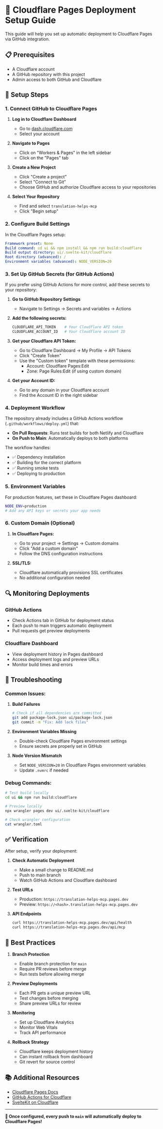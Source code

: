 # 🚀 Cloudflare Pages Deployment Setup Guide

This guide will help you set up automatic deployment to Cloudflare Pages via GitHub integration.

## 📋 Prerequisites

- A Cloudflare account
- A GitHub repository with this project
- Admin access to both GitHub and Cloudflare

## 🔧 Setup Steps

### 1. Connect GitHub to Cloudflare Pages

1. **Log in to Cloudflare Dashboard**
   - Go to [dash.cloudflare.com](https://dash.cloudflare.com)
   - Select your account

2. **Navigate to Pages**
   - Click on "Workers & Pages" in the left sidebar
   - Click on the "Pages" tab

3. **Create a New Project**
   - Click "Create a project"
   - Select "Connect to Git"
   - Choose GitHub and authorize Cloudflare access to your repositories

4. **Select Your Repository**
   - Find and select `translation-helps-mcp`
   - Click "Begin setup"

### 2. Configure Build Settings

In the Cloudflare Pages setup:

```yaml
Framework preset: None
Build command: cd ui && npm install && npm run build:cloudflare
Build output directory: ui/.svelte-kit/cloudflare
Root directory (advanced): /
Environment variables (advanced): NODE_VERSION=20
```

### 3. Set Up GitHub Secrets (for GitHub Actions)

If you prefer using GitHub Actions for more control, add these secrets to your repository:

1. **Go to GitHub Repository Settings**
   - Navigate to Settings → Secrets and variables → Actions

2. **Add the following secrets:**

   ```bash
   CLOUDFLARE_API_TOKEN    # Your Cloudflare API token
   CLOUDFLARE_ACCOUNT_ID   # Your Cloudflare account ID
   ```

3. **Get your Cloudflare API Token:**
   - Go to Cloudflare Dashboard → My Profile → API Tokens
   - Click "Create Token"
   - Use the "Custom token" template with these permissions:
     - Account: Cloudflare Pages:Edit
     - Zone: Page Rules:Edit (if using custom domain)

4. **Get your Account ID:**
   - Go to any domain in your Cloudflare account
   - Find the Account ID in the right sidebar

### 4. Deployment Workflow

The repository already includes a GitHub Actions workflow (`.github/workflows/deploy.yml`) that:

- **On Pull Requests**: Runs test builds for both Netlify and Cloudflare
- **On Push to Main**: Automatically deploys to both platforms

The workflow handles:

- ✅ Dependency installation
- ✅ Building for the correct platform
- ✅ Running smoke tests
- ✅ Deploying to production

### 5. Environment Variables

For production features, set these in Cloudflare Pages dashboard:

```bash
NODE_ENV=production
# Add any API keys or secrets your app needs
```

### 6. Custom Domain (Optional)

1. **In Cloudflare Pages:**
   - Go to your project → Settings → Custom domains
   - Click "Add a custom domain"
   - Follow the DNS configuration instructions

2. **SSL/TLS:**
   - Cloudflare automatically provisions SSL certificates
   - No additional configuration needed

## 🔍 Monitoring Deployments

### GitHub Actions

- Check Actions tab in GitHub for deployment status
- Each push to main triggers automatic deployment
- Pull requests get preview deployments

### Cloudflare Dashboard

- View deployment history in Pages dashboard
- Access deployment logs and preview URLs
- Monitor build times and errors

## 🚨 Troubleshooting

### Common Issues:

1. **Build Failures**

   ```bash
   # Check if all dependencies are committed
   git add package-lock.json ui/package-lock.json
   git commit -m "Fix: Add lock files"
   ```

2. **Environment Variables Missing**
   - Double-check Cloudflare Pages environment settings
   - Ensure secrets are properly set in GitHub

3. **Node Version Mismatch**
   - Set `NODE_VERSION=20` in Cloudflare Pages environment variables
   - Update `.nvmrc` if needed

### Debug Commands:

```bash
# Test build locally
cd ui && npm run build:cloudflare

# Preview locally
npx wrangler pages dev ui/.svelte-kit/cloudflare

# Check wrangler configuration
cat wrangler.toml
```

## ✅ Verification

After setup, verify your deployment:

1. **Check Automatic Deployment**
   - Make a small change to README.md
   - Push to main branch
   - Watch GitHub Actions and Cloudflare dashboard

2. **Test URLs**
   - Production: `https://translation-helps-mcp.pages.dev`
   - Preview: `https://<hash>.translation-helps-mcp.pages.dev`

3. **API Endpoints**
   ```bash
   curl https://translation-helps-mcp.pages.dev/api/health
   curl https://translation-helps-mcp.pages.dev/api/mcp
   ```

## 🎯 Best Practices

1. **Branch Protection**
   - Enable branch protection for `main`
   - Require PR reviews before merge
   - Run tests before allowing merge

2. **Preview Deployments**
   - Each PR gets a unique preview URL
   - Test changes before merging
   - Share preview URLs for review

3. **Monitoring**
   - Set up Cloudflare Analytics
   - Monitor Web Vitals
   - Track API performance

4. **Rollback Strategy**
   - Cloudflare keeps deployment history
   - Can instant rollback from dashboard
   - Git revert for source control

## 📚 Additional Resources

- [Cloudflare Pages Docs](https://developers.cloudflare.com/pages/)
- [GitHub Actions for Cloudflare](https://github.com/cloudflare/wrangler-action)
- [SvelteKit on Cloudflare](https://kit.svelte.dev/docs/adapter-cloudflare)

---

**🎉 Once configured, every push to `main` will automatically deploy to Cloudflare Pages!**
